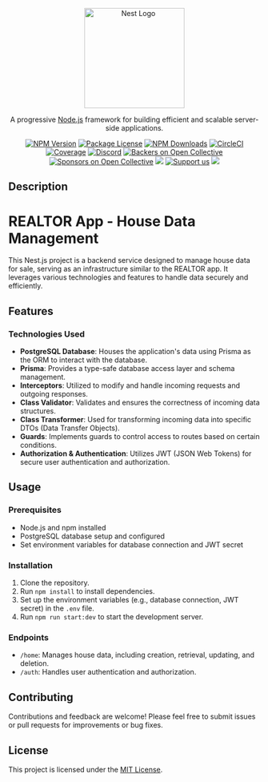 <p align="center">
  <a href="http://nestjs.com/" target="blank"><img src="https://nestjs.com/img/logo-small.svg" width="200" alt="Nest Logo" /></a>
</p>

[circleci-image]: https://img.shields.io/circleci/build/github/nestjs/nest/master?token=abc123def456
[circleci-url]: https://circleci.com/gh/nestjs/nest

  <p align="center">A progressive <a href="http://nodejs.org" target="_blank">Node.js</a> framework for building efficient and scalable server-side applications.</p>
    <p align="center">
<a href="https://www.npmjs.com/~nestjscore" target="_blank"><img src="https://img.shields.io/npm/v/@nestjs/core.svg" alt="NPM Version" /></a>
<a href="https://www.npmjs.com/~nestjscore" target="_blank"><img src="https://img.shields.io/npm/l/@nestjs/core.svg" alt="Package License" /></a>
<a href="https://www.npmjs.com/~nestjscore" target="_blank"><img src="https://img.shields.io/npm/dm/@nestjs/common.svg" alt="NPM Downloads" /></a>
<a href="https://circleci.com/gh/nestjs/nest" target="_blank"><img src="https://img.shields.io/circleci/build/github/nestjs/nest/master" alt="CircleCI" /></a>
<a href="https://coveralls.io/github/nestjs/nest?branch=master" target="_blank"><img src="https://coveralls.io/repos/github/nestjs/nest/badge.svg?branch=master#9" alt="Coverage" /></a>
<a href="https://discord.gg/G7Qnnhy" target="_blank"><img src="https://img.shields.io/badge/discord-online-brightgreen.svg" alt="Discord"/></a>
<a href="https://opencollective.com/nest#backer" target="_blank"><img src="https://opencollective.com/nest/backers/badge.svg" alt="Backers on Open Collective" /></a>
<a href="https://opencollective.com/nest#sponsor" target="_blank"><img src="https://opencollective.com/nest/sponsors/badge.svg" alt="Sponsors on Open Collective" /></a>
  <a href="https://paypal.me/kamilmysliwiec" target="_blank"><img src="https://img.shields.io/badge/Donate-PayPal-ff3f59.svg"/></a>
    <a href="https://opencollective.com/nest#sponsor"  target="_blank"><img src="https://img.shields.io/badge/Support%20us-Open%20Collective-41B883.svg" alt="Support us"></a>
  <a href="https://twitter.com/nestframework" target="_blank"><img src="https://img.shields.io/twitter/follow/nestframework.svg?style=social&label=Follow"></a>
</p>
  <!--[![Backers on Open Collective](https://opencollective.com/nest/backers/badge.svg)](https://opencollective.com/nest#backer)
  [![Sponsors on Open Collective](https://opencollective.com/nest/sponsors/badge.svg)](https://opencollective.com/nest#sponsor)-->

## Description
# REALTOR App - House Data Management

This Nest.js project is a backend service designed to manage house data for sale, serving as an infrastructure similar to the REALTOR app. It leverages various technologies and features to handle data securely and efficiently.

## Features

### Technologies Used

- **PostgreSQL Database**: Houses the application's data using Prisma as the ORM to interact with the database.
- **Prisma**: Provides a type-safe database access layer and schema management.
- **Interceptors**: Utilized to modify and handle incoming requests and outgoing responses.
- **Class Validator**: Validates and ensures the correctness of incoming data structures.
- **Class Transformer**: Used for transforming incoming data into specific DTOs (Data Transfer Objects).
- **Guards**: Implements guards to control access to routes based on certain conditions.
- **Authorization & Authentication**: Utilizes JWT (JSON Web Tokens) for secure user authentication and authorization.

## Usage

### Prerequisites

- Node.js and npm installed
- PostgreSQL database setup and configured
- Set environment variables for database connection and JWT secret

### Installation

1. Clone the repository.
2. Run `npm install` to install dependencies.
3. Set up the environment variables (e.g., database connection, JWT secret) in the `.env` file.
4. Run `npm run start:dev` to start the development server.

### Endpoints

- `/home`: Manages house data, including creation, retrieval, updating, and deletion.
- `/auth`: Handles user authentication and authorization.

## Contributing

Contributions and feedback are welcome! Please feel free to submit issues or pull requests for improvements or bug fixes.

## License

This project is licensed under the [MIT License](LICENSE).
